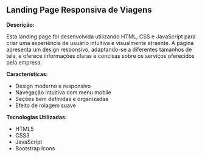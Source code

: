 ## Landing Page Responsiva de Viagens

**Descrição:**

Esta landing page foi desenvolvida utilizando HTML, CSS e JavaScript para criar uma experiência de usuário intuitiva e visualmente atraente. A página apresenta um design responsivo, adaptando-se a diferentes tamanhos de tela, e oferece informações claras e concisas sobre os serviços oferecidos pela empresa.

**Características:**

* Design moderno e responsivo
* Navegação intuitiva com menu mobile
* Seções bem definidas e organizadas
* Efeito de rolagem suave

**Tecnologias Utilizadas:**

* HTML5
* CSS3
* JavaScript
* Bootstrap Icons
